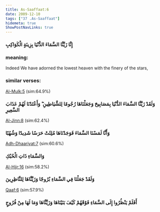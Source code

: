 ```yaml
---
title: As-Saaffaat:6
date: 2009-12-10
tags: ["37 .As-Saaffaat"]
hidemeta: true 
ShowPostNavLinks: true 
---
```

### إِنَّا زَيَّنَّا السَّمَاءَ الدُّنْيَا بِزِينَةٍ الْكَوَاكِبِ
### meaning: 
Indeed We have adorned the lowest heaven with the finery of the stars,
### similar verses: 

[Al-Mulk:5](/67/5) (sim:64.9%)

### وَلَقَدْ زَيَّنَّا السَّمَاءَ الدُّنْيَا بِمَصَابِيحَ وَجَعَلْنَاهَا رُجُومًا لِلشَّيَاطِينِ ۖ وَأَعْتَدْنَا لَهُمْ عَذَابَ السَّعِيرِ

[Al-Jinn:8](/72/8) (sim:62.4%)

### وَأَنَّا لَمَسْنَا السَّمَاءَ فَوَجَدْنَاهَا مُلِئَتْ حَرَسًا شَدِيدًا وَشُهُبًا

[Adh-Dhaariyat:7](/51/7) (sim:60.6%)

### وَالسَّمَاءِ ذَاتِ الْحُبُكِ

[Al-Hijr:16](/15/16) (sim:58.2%)

### وَلَقَدْ جَعَلْنَا فِي السَّمَاءِ بُرُوجًا وَزَيَّنَّاهَا لِلنَّاظِرِينَ

[Qaaf:6](/50/6) (sim:57.9%)

### أَفَلَمْ يَنْظُرُوا إِلَى السَّمَاءِ فَوْقَهُمْ كَيْفَ بَنَيْنَاهَا وَزَيَّنَّاهَا وَمَا لَهَا مِنْ فُرُوجٍ
